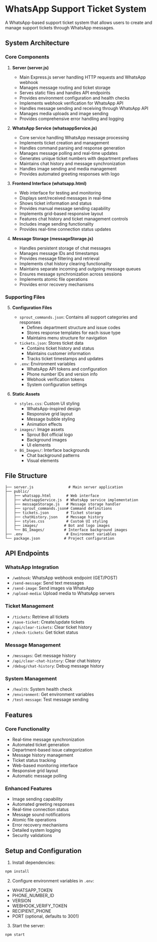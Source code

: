 # WhatsApp Support Ticket System

A WhatsApp-based support ticket system that allows users to create and manage support tickets through WhatsApp messages.

## System Architecture

### Core Components

1. **Server (server.js)**
   - Main Express.js server handling HTTP requests and WhatsApp webhook
   - Manages message routing and ticket storage
   - Serves static files and handles API endpoints
   - Provides environment configuration and health checks
   - Implements webhook verification for WhatsApp API
   - Handles message sending and receiving through WhatsApp API
   - Manages media uploads and image sending
   - Provides comprehensive error handling and logging

2. **WhatsApp Service (whatsappService.js)**
   - Core service handling WhatsApp message processing
   - Implements ticket creation and management
   - Handles command parsing and response generation
   - Manages message polling and real-time updates
   - Generates unique ticket numbers with department prefixes
   - Maintains chat history and message synchronization
   - Handles image sending and media management
   - Provides automated greeting responses with logo

3. **Frontend Interface (whatsapp.html)**
   - Web interface for testing and monitoring
   - Displays sent/received messages in real-time
   - Shows ticket information and status
   - Provides manual message sending capability
   - Implements grid-based responsive layout
   - Features chat history and ticket management controls
   - Includes image sending functionality
   - Provides real-time connection status updates

4. **Message Storage (messageStorage.js)**
   - Handles persistent storage of chat messages
   - Manages message IDs and timestamps
   - Provides message filtering and retrieval
   - Implements chat history clearing functionality
   - Maintains separate incoming and outgoing message queues
   - Ensures message synchronization across sessions
   - Implements atomic file operations
   - Provides error recovery mechanisms

### Supporting Files

5. **Configuration Files**
   - `sprout_commands.json`: Contains all support categories and responses
     - Defines department structure and issue codes
     - Stores response templates for each issue type
     - Maintains menu structure for navigation
   - `tickets.json`: Stores ticket data
     - Contains ticket history and status
     - Maintains customer information
     - Tracks ticket timestamps and updates
   - `.env`: Environment variables
     - WhatsApp API tokens and configuration
     - Phone number IDs and version info
     - Webhook verification tokens
     - System configuration settings

6. **Static Assets**
   - `styles.css`: Custom UI styling
     - WhatsApp-inspired design
     - Responsive grid layout
     - Message bubble styling
     - Animation effects
   - `images/`: Image assets
     - Sprout Bot official logo
     - Background images
     - UI elements
   - `BG_Images/`: Interface backgrounds
     - Chat background patterns
     - Visual elements

## File Structure
```
├── server.js                # Main server application
├── public/
│   ├── whatsapp.html       # Web interface
│   ├── whatsappService.js  # WhatsApp service implementation
│   ├── messageStorage.js   # Message storage handler
│   ├── sprout_commands.json# Command definitions
│   ├── tickets.json        # Ticket storage
│   ├── chatHistory.json    # Message history
│   ├── styles.css          # Custom UI styling
│   ├── images/            # Bot and logo images
│   └── BG_Images/         # Interface background images
├── .env                    # Environment variables
└── package.json           # Project configuration
```

## API Endpoints

### WhatsApp Integration
- `/webhook`: WhatsApp webhook endpoint (GET/POST)
- `/send-message`: Send text messages
- `/send-image`: Send images via WhatsApp
- `/upload-media`: Upload media to WhatsApp servers

### Ticket Management
- `/tickets`: Retrieve all tickets
- `/save-ticket`: Create/update tickets
- `/api/clear-tickets`: Clear ticket history
- `/check-tickets`: Get ticket status

### Message Management
- `/messages`: Get message history
- `/api/clear-chat-history`: Clear chat history
- `/debug/chat-history`: Debug message history

### System Management
- `/health`: System health check
- `/environment`: Get environment variables
- `/test-message`: Test message sending

## Features

### Core Functionality
- Real-time message synchronization
- Automated ticket generation
- Department-based issue categorization
- Message history management
- Ticket status tracking
- Web-based monitoring interface
- Responsive grid layout
- Automatic message polling

### Enhanced Features
- Image sending capability
- Automated greeting responses
- Real-time connection status
- Message sound notifications
- Atomic file operations
- Error recovery mechanisms
- Detailed system logging
- Security validations

## Setup and Configuration

1. Install dependencies:
```bash
npm install
```

2. Configure environment variables in `.env`:
- WHATSAPP_TOKEN
- PHONE_NUMBER_ID
- VERSION
- WEBHOOK_VERIFY_TOKEN
- RECIPIENT_PHONE
- PORT (optional, defaults to 3001)

3. Start the server:
```bash
npm start
```
